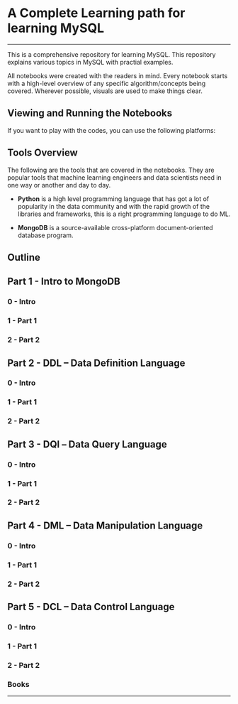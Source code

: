 # A Complete Learning path for learning MySQL

****************

This is a comprehensive repository for learning MySQL. This repository explains various topics in MySQL with practial examples. 

All notebooks were created with the readers in mind. Every notebook starts with a high-level overview of any specific algorithm/concepts being covered. Wherever possible, visuals are used to make things clear. 


## Viewing and Running the Notebooks

If you want to play with the codes, you can use the following platforms: 

## Tools Overview

The following are the tools that are covered in the notebooks. They are popular tools that machine learning engineers and data scientists need in one way or another and day to day. 

* **Python** is a high level programming language that has got a lot of popularity in the data community and with the rapid growth of the libraries and frameworks, this is a right programming language to do ML.

* **MongoDB** is a source-available cross-platform document-oriented database program.

## Outline

## Part 1 - Intro to MongoDB

### 0 - Intro
### 1 - Part 1
### 2 - Part 2

## Part 2 - DDL – Data Definition Language

### 0 - Intro
### 1 - Part 1
### 2 - Part 2

## Part 3 - DQl – Data Query Language

### 0 - Intro
### 1 - Part 1
### 2 - Part 2

## Part 4 - DML – Data Manipulation Language

### 0 - Intro
### 1 - Part 1
### 2 - Part 2

## Part 5 - DCL – Data Control Language

### 0 - Intro
### 1 - Part 1
### 2 - Part 2

### Books

*******
